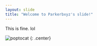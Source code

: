 ```yaml
---
layout: slide
title: "Welcome to Parkerbxyz's slide!"
---
```


This is fine. lol

![poptocat](https://octodex.github.com/images/poptocat.png)
{: .center}

